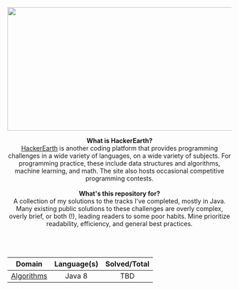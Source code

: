 <p align="center">
    <a href="https://www.hackerearth.com/@ninjangai">
        <img height=278 width=1465 src="images/HackerEarth.jpg">
    </a>
</p>

<p align="center">
  <b>What is HackerEarth?</b><br>
    <a href="https://www.hackerearth.com">HackerEarth</a> is another coding platform that provides programming challenges in a wide variety of languages, on a wide variety of subjects. For programming practice, these include data structures and algorithms, machine learning, and math. The site also hosts occasional competitive programming contests. <br><br>
  <b>What's this repository for?</b><br>
      A collection of my solutions to the tracks I've completed, mostly in Java. Many existing public solutions to these challenges are overly complex, overly brief, or both (!), leading readers to some poor habits. Mine prioritize readability, efficiency, and general best practices. <br><br>
  <br><br>
</p>

| Domain                 | Language(s) | Solved/Total |
| ---------------------- | :---------: | :----------: |
| [Algorithms](Algorithms/README.md) |   Java 8    |    TBD     |

